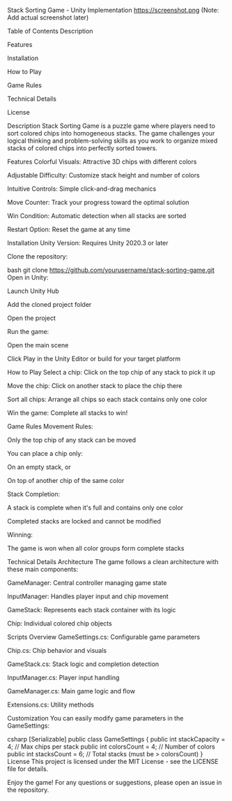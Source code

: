 Stack Sorting Game - Unity Implementation
https://screenshot.png (Note: Add actual screenshot later)

Table of Contents
Description

Features

Installation

How to Play

Game Rules

Technical Details

License

Description
Stack Sorting Game is a puzzle game where players need to sort colored chips into homogeneous stacks. The game challenges your logical thinking and problem-solving skills as you work to organize mixed stacks of colored chips into perfectly sorted towers.

Features
Colorful Visuals: Attractive 3D chips with different colors

Adjustable Difficulty: Customize stack height and number of colors

Intuitive Controls: Simple click-and-drag mechanics

Move Counter: Track your progress toward the optimal solution

Win Condition: Automatic detection when all stacks are sorted

Restart Option: Reset the game at any time

Installation
Unity Version: Requires Unity 2020.3 or later

Clone the repository:

bash
git clone https://github.com/yourusername/stack-sorting-game.git
Open in Unity:

Launch Unity Hub

Add the cloned project folder

Open the project

Run the game:

Open the main scene

Click Play in the Unity Editor or build for your target platform

How to Play
Select a chip: Click on the top chip of any stack to pick it up

Move the chip: Click on another stack to place the chip there

Sort all chips: Arrange all chips so each stack contains only one color

Win the game: Complete all stacks to win!

Game Rules
Movement Rules:

Only the top chip of any stack can be moved

You can place a chip only:

On an empty stack, or

On top of another chip of the same color

Stack Completion:

A stack is complete when it's full and contains only one color

Completed stacks are locked and cannot be modified

Winning:

The game is won when all color groups form complete stacks

Technical Details
Architecture
The game follows a clean architecture with these main components:

GameManager: Central controller managing game state

InputManager: Handles player input and chip movement

GameStack: Represents each stack container with its logic

Chip: Individual colored chip objects

Scripts Overview
GameSettings.cs: Configurable game parameters

Chip.cs: Chip behavior and visuals

GameStack.cs: Stack logic and completion detection

InputManager.cs: Player input handling

GameManager.cs: Main game logic and flow

Extensions.cs: Utility methods

Customization
You can easily modify game parameters in the GameSettings:

csharp
[Serializable]
public class GameSettings
{
    public int stackCapacity = 4; // Max chips per stack
    public int colorsCount = 4;   // Number of colors
    public int stacksCount = 6;   // Total stacks (must be > colorsCount)
}
License
This project is licensed under the MIT License - see the LICENSE file for details.

Enjoy the game! For any questions or suggestions, please open an issue in the repository.
